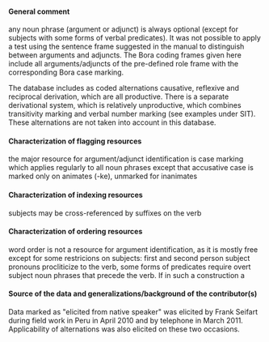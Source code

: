 #### General comment

any noun phrase (argument or adjunct) is always optional (except for subjects
with some forms of verbal predicates). It was not possible to apply a test using
the sentence frame suggested in the manual to distinguish between arguments and
adjuncts. The Bora coding frames given here include all arguments/adjuncts of
the pre-defined role frame with the corresponding Bora case marking.

The database includes as coded alternations causative, reflexive and reciprocal
derivation, which are all productive. There is a separate derivational system,
which is relatively unproductive, which combines transitivity marking and verbal
number marking (see examples under SIT). These alternations are not taken into
account in this database.

#### Characterization of flagging resources

the major resource for argument/adjunct identification is case marking which
applies regularly to all noun phrases except that accusative case is marked only
on animates (-ke), unmarked for inanimates

#### Characterization of indexing resources

subjects may be cross-referenced by suffixes on the verb

#### Characterization of ordering resources

word order is not a resource for argument identification, as it is mostly free
except for some restricions on subjects: first and second person subject
pronouns procliticize to the verb, some forms of predicates require overt
subject noun phrases that precede the verb. If in such a construction a

#### Source of the data and generalizations/background of the contributor(s)

Data marked as "elicited from native speaker" was elicited by Frank Seifart
during field work in Peru in April 2010 and by telephone in March 2011.
Applicability of alternations was also elicited on these two occasions.
